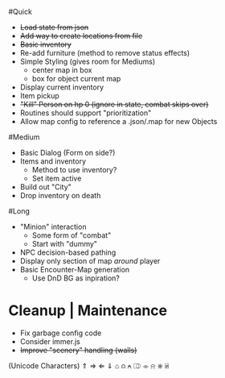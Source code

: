 #Quick
* ~~Load state from json~~
* ~~Add way to create locations from file~~
* ~~Basic inventory~~
* Re-add furniture (method to remove status effects)
* Simple Styling (gives room for Mediums)
  * center map in box
  * box for object current map
* Display current inventory
* Item pickup
* ~~"Kill" Person on hp 0 (ignore in state, combat skips over)~~
* Routines should support "prioritization"
* Allow map config to reference a .json/.map for new Objects

#Medium
* Basic Dialog (Form on side?)
* Items and inventory
  * Method to use inventory?
  * Set item active
* Build out "City"
* Drop inventory on death

#Long
* "Minion" interaction
  * Some form of "combat"
  * Start with "dummy"
* NPC decision-based pathing
* Display only section of map *around* player
* Basic Encounter-Map generation
  * Use DnD BG as inpiration?

# Cleanup | Maintenance
* Fix garbage config code
* Consider immer.js
* ~~Improve "scenery" handling (walls)~~



(Unicode Characters)
⇑ ⇒ ⇐ ⇓
⌂ ⍝ ⍲ ⎄
⌯ ⍾ ⎈ ⍯